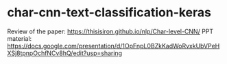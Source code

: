 # char-cnn-text-classification-keras

Review of the paper: https://thisisiron.github.io/nlp/Char-level-CNN/
PPT material: https://docs.google.com/presentation/d/1OpFnpL0BZkKadWoRvxkUbVPeHXSj8tpnpOchfNCv8hQ/edit?usp=sharing
